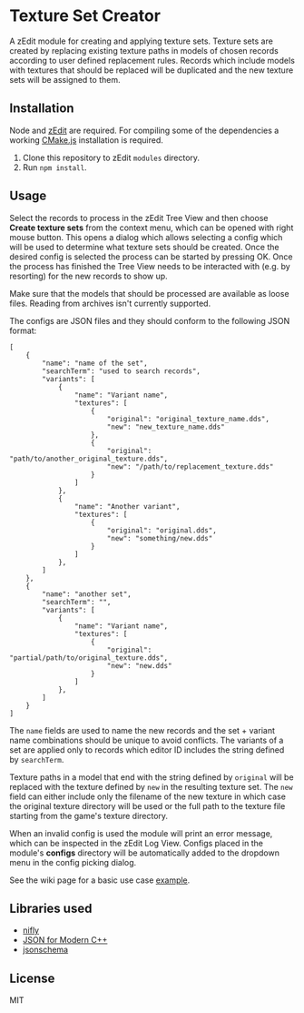 # Texture Set Creator

A zEdit module for creating and applying texture sets. Texture sets are created
by replacing existing texture paths in models of chosen records according to
user defined replacement rules. Records which include models with textures that
should be replaced will be duplicated and the new texture sets will be assigned
to them.

## Installation

Node and [zEdit](https://github.com/z-edit/zedit) are required. For compiling
some of the dependencies a working
[CMake.js](https://github.com/cmake-js/cmake-js) installation is required.

1. Clone this repository to zEdit `modules` directory.
2. Run `npm install`.

## Usage

Select the records to process in the zEdit Tree View and then choose **Create
texture sets** from the context menu, which can be opened with right mouse
button. This opens a dialog which allows selecting a config which will be used
to determine what texture sets should be created. Once the desired config is
selected the process can be started by pressing OK. Once the process has
finished the Tree View needs to be interacted with (e.g. by resorting) for the
new records to show up.

Make sure that the models that should be processed are available as loose files.
Reading from archives isn't currently supported.

The configs are JSON files and they should conform to the following JSON format:
```
[
    {
        "name": "name of the set",
        "searchTerm": "used to search records",
        "variants": [
            {
                "name": "Variant name",
                "textures": [
                    {
                        "original": "original_texture_name.dds",
                        "new": "new_texture_name.dds"
                    },
                    {
                        "original": "path/to/another_original_texture.dds",
                        "new": "/path/to/replacement_texture.dds"
                    }
                ]
            },
            {
                "name": "Another variant",
                "textures": [
                    {
                        "original": "original.dds",
                        "new": "something/new.dds"
                    }
                ]
            },
        ]
    },
    {
        "name": "another set",
        "searchTerm": "",
        "variants": [
            {
                "name": "Variant name",
                "textures": [
                    {
                        "original": "partial/path/to/original_texture.dds",
                        "new": "new.dds"
                    }
                ]
            },
        ]
    }
]
```

The `name` fields are used to name the new records and the set + variant name
combinations should be unique to avoid conflicts. The variants of a set are
applied only to records which editor ID includes the string defined by
`searchTerm`.

Texture paths in a model that end with the string defined by `original` will be
replaced with the texture defined by `new` in the resulting texture set. The
`new` field can either include only the filename of the new texture in which
case the original texture directory will be used or the full path to the
texture file starting from the game's texture directory.

When an invalid config is used the module will print an error message, which can
be inspected in the zEdit Log View. Configs placed in the module's **configs**
directory will be automatically added to the dropdown menu in the config picking
dialog.

See the wiki page for a basic use case [example](https://github.com/pappnu/texture-set-creator/wiki/Example-use-case).

## Libraries used

- [nifly](https://github.com/ousnius/nifly)
- [JSON for Modern C++](https://github.com/nlohmann/json)
- [jsonschema](https://github.com/tdegrunt/jsonschema)

## License

MIT
